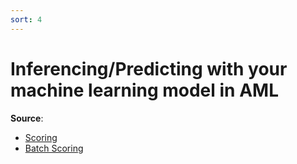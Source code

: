 ```yaml
---
sort: 4
---
```

# Inferencing/Predicting with your machine learning model in AML
**Source**:
* [Scoring](https://github.com/microsoft/dstoolkit-mlops-base/blob/main/src/score.py)
* [Batch Scoring](https://github.com/microsoft/dstoolkit-mlops-base/blob/main/src/batch_score.py)